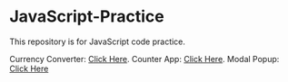 # JavaScript-Practice

This repository is for JavaScript code practice.

Currency Converter: <a href="https://mehdiali-mk.github.io/JavaScript-Practice/Currency%20Converter/" target="_blank" >Click Here</a>.
Counter App: <a href="https://mehdiali-mk.github.io/JavaScript-Practice/Counter%20APP/" target="_blank" >Click Here</a>.
Modal Popup: <a href="https://mehdiali-mk.github.io/JavaScript-Practice/Modal%20Popup/" target="_blank">Click Here</a>

